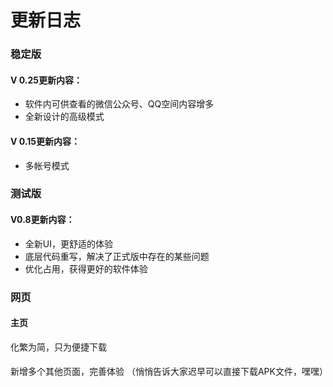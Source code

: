 ﻿# 更新日志

### 稳定版


#### V 0.25更新内容：

- 软件内可供查看的微信公众号、QQ空间内容增多
- 全新设计的高级模式

#### V 0.15更新内容：

- 多帐号模式


### 测试版


#### V0.8更新内容：

- 全新UI，更舒适的体验
- 底层代码重写，解决了正式版中存在的某些问题
- 优化占用，获得更好的软件体验


### 网页

#### 主页

化繁为简，只为便捷下载

#### 

新增多个其他页面，完善体验
（悄悄告诉大家迟早可以直接下载APK文件，嘿嘿）

